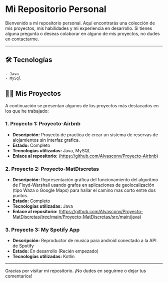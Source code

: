 # Mi Repositorio Personal

Bienvenido a mi repositorio personal. Aquí encontrarás una colección de mis proyectos, mis habilidades y mi experiencia en desarrollo. Si tienes alguna pregunta o deseas colaborar en alguno de mis proyectos, no dudes en contactarme.

---

## 🛠️ Tecnologías
    - Java
    - MySql



## 🧑‍💻 Mis Proyectos

A continuación se presentan algunos de los proyectos más destacados en los que he trabajado:

### 1. **Proyecto 1: Proyecto-Airbnb**
   - **Descripción:** Proyecto de practica de crear un sistema de reservas de alojamientos sin interfaz grafica.
   - **Estado:** Completo
   - **Tecnologías utilizadas:** Java, MySQL
   - **Enlace al repositorio:** (https://github.com/Alvasconv/Proyecto-Airbnb)    

### 2. **Proyecto 2: Proyecto-MatDiscretas**
   - **Descripción:** Representación gráfica del funcionamiento del algoritmo de Floyd-Warshall usando grafos en aplicaciones de geolocalización (tipo Waza o Google Maps) para hallar el camino mas corto entre dos puntos.
   - **Estado:** Completo
   - **Tecnologías utilizadas:** Java
   - **Enlace al repositorio:** (https://github.com/Alvasconv/Proyecto-MatDiscretas/tree/main/Proyecto-MatDiscretas/src/main/java)

### 3. **Proyecto 3: My Spotify App**
   - **Descripción:** Reproductor de musica para android conectado a la API de Spotify
   - **Estado:** En desarrollo (Recién empezado)
   - **Tecnologías utilizadas:** Kotlin


---

Gracias por visitar mi repositorio. ¡No dudes en seguirme o dejar tus comentarios!
